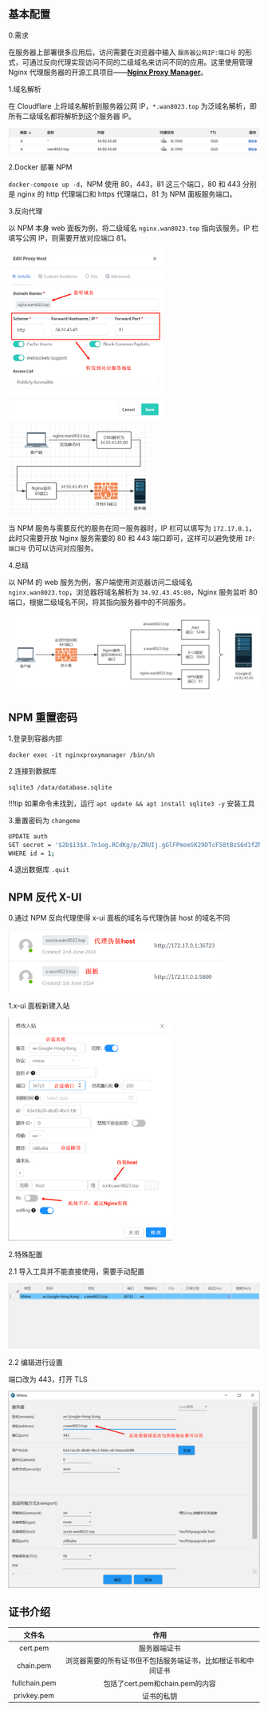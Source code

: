 ## 基本配置

0.需求

在服务器上部署很多应用后，访问需要在浏览器中输入 `服务器公网IP:端口号` 的形式，可通过反向代理实现访问不同的二级域名来访问不同的应用。这里使用管理 Nginx 代理服务器的开源工具项目——[**Nginx Proxy Manager**](https://github.com/NginxProxyManager/nginx-proxy-manager)。

1.域名解析

在 Cloudflare 上将域名解析到服务器公网 IP，`*.wan8023.top` 为泛域名解析，即所有二级域名都将解析到这个服务器 IP。

<img src="./assets/Nginx Proxy Manager/image-20240602112013.png" alt="image-20240602112013" style="zoom: 50%;" />

2.Docker 部署 NPM

`docker-compose up -d`，NPM 使用 80，443，81 这三个端口，80 和 443 分别是 nginx 的 http 代理端口和 https 代理端口，81 为 NPM 面板服务端口。

3.反向代理

以 NPM 本身 web 面板为例，将二级域名 `nginx.wan8023.top` 指向该服务。IP 栏填写公网 IP，则需要开放对应端口 81。

<img src="./assets/Nginx Proxy Manager/image-20240602113834.png" alt="image-20240602113834" style="zoom:50%;" />

<img src="./assets/Nginx Proxy Manager/image-20240602120721.png" alt="image-20240602120721" style="zoom:50%;" />

当 NPM 服务与需要反代的服务在同一服务器时，IP 栏可以填写为 `172.17.0.1`，此时只需要开放 Nginx 服务需要的 80 和 443 端口即可，这样可以避免使用 `IP:端口号` 仍可以访问对应服务。

4.总结

以 NPM 的 web 服务为例，客户端使用浏览器访问二级域名 `nginx.wan8023.top`，浏览器将域名解析为 `34.92.43.45:80`，Nginx 服务监听 80 端口，根据二级域名不同，将其指向服务器中的不同服务。

<img src="./assets/Nginx Proxy Manager/image-20240602121845.png" alt="image-20240602121845" style="zoom:50%;" />

## NPM 重置密码

1.登录到容器内部

`docker exec -it nginxproxymanager /bin/sh`

2.连接到数据库

`sqlite3 /data/database.sqlite`

!!!tip
    如果命令未找到，运行  `apt update && apt install sqlite3 -y` 安装工具

3.重置密码为 `changeme`

```bash
UPDATE auth
SET secret = '$2b$13$X.7n1og.RCdKg/p/ZRUIj.gGlFPmoeSK29DTcF58tBzS6d1fZNJNu'
WHERE id = 1;
```

4.退出数据库
`.quit`

## NPM 反代 X-UI

0.通过 NPM 反向代理使得 x-ui 面板的域名与代理伪装 host 的域名不同

<img src="./assets/Nginx Proxy Manager/image-20240602163534.png" alt="image-20240602163534" style="zoom: 67%;" />

1.x-ui 面板新建入站

<img src="./assets/Nginx Proxy Manager/image-20240602163857.png" alt="image-20240602163857" style="zoom:50%;" />

2.特殊配置

2.1 导入工具并不能直接使用，需要手动配置

<img src="./assets/Nginx Proxy Manager/image-20240602164352.png" alt="image-20240602164352" style="zoom:50%;" />

2.2 编辑进行设置

端口改为 443，打开 TLS

<img src="./assets/Nginx Proxy Manager/image-20240602165954.png" alt="image-20240602165954" style="zoom:50%;" />

## 证书介绍

|    文件名     |                             作用                             |
| :-----------: | :----------------------------------------------------------: |
|   cert.pem    |                         服务器端证书                         |
|   chain.pem   | 浏览器需要的所有证书但不包括服务端证书，比如根证书和中间证书 |
| fullchain.pem |               包括了cert.pem和chain.pem的内容                |
|  privkey.pem  |                          证书的私钥                          |

